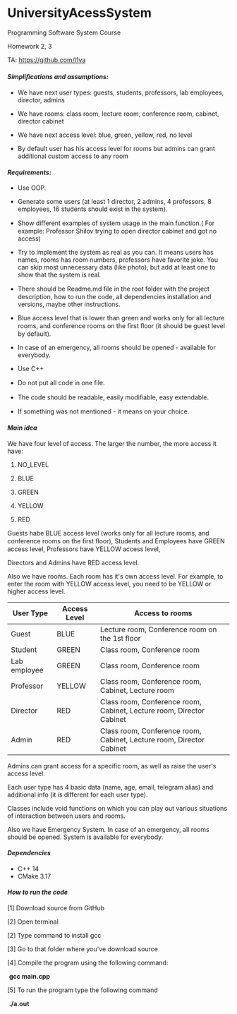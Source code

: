 # UniversityAcessSystem
Programming Software System Course

Homework 2, 3

TA: https://github.com/l1va



#### *Simpliﬁcations and assumptions:*

- We have next user types: guests, students, professors, lab employees, director, admins
- We have rooms: class room, lecture room, conference room, cabinet, director cabinet
- We have next access level: blue, green, yellow, red, no level

- By default user has his access level for rooms but admins can grant additional custom access to any room



#### *Requirements:*

-  Use OOP.

-  Generate some users (at least 1 director, 2 admins, 4 professors, 8 employees, 16 students should exist in the system).
-  Show diﬀerent examples of system usage in the main function.( For example: Professor Shilov trying to open director cabinet and got no access)
-  Try to implement the system as real as you can. It means users has names, rooms has room numbers, professors have favorite joke. You can skip most unnecessary data (like photo), but add at least one to show that the system is real.
- There should be Readme.md ﬁle in the root folder with the project description, how to run the code, all dependencies installation and versions, maybe other instructions.
- Blue access level that is lower than green and works only for all lecture rooms, and conference rooms on the ﬁrst ﬂoor (it should be guest level by default).
- In case of an emergency, all rooms should be opened - available for everybody.

- Use C++
- Do not put all code in one ﬁle.
- The code should be readable, easily modiﬁable, easy extendable.
- If something was not mentioned - it means on your choice.



#### *Main idea*

We have four level of access. The larger the number, the more access it have:	
1. NO_LEVEL


2. BLUE

3. GREEN

4. YELLOW

5. RED

   

Guests habe BLUE access level (works only for all lecture rooms, and conference rooms on the ﬁrst ﬂoor), Students and Employees have GREEN access level, Professors have YELLOW access level, 

Directors and Admins have RED access level.

Also we have rooms. Each room has it's own access level. For example, to enter the room with YELLOW access level, you need to be YELLOW or higher access level.




| User Type    | Access Level | Access to rooms                                              |
| ------------ | ------------ | ------------------------------------------------------------ |
| Guest        | BLUE         | Lecture room, Conference room on the 1st floor               |
| Student      | GREEN        | Class room, Conference room                                  |
| Lab employee | GREEN        | Class room, Conference room                                  |
| Professor    | YELLOW       | Class room, Conference room, Cabinet, Lecture room           |
| Director     | RED          | Class room, Conference room, Cabinet, Lecture room, Director Cabinet |
| Admin        | RED          | Class room, Conference room, Cabinet, Lecture room, Director Cabinet |




Admins can grant access for a specific room, as well as raise the user's access level.

Each user type has 4 basic data (name, age, email, telegram alias) and additional info (it is different for each user type).

Classes include void functions on which you can play out various situations of interaction between users and rooms.




Also we have Emergency System.
In case of an emergency, all rooms should be opened. System is available for everybody.


#### *Dependencies*

- C++ 14
- CMake 3.17



#### *How to run the code*

[1] Download source from GitHub 

[2] Open terminal

[2] Type command to install gcc

[3] Go to that folder where you've download source

[4] Compile the program using the following command:

​		 **gcc main.cpp**

[5] To run the program type the following command

​		**./a.out**

